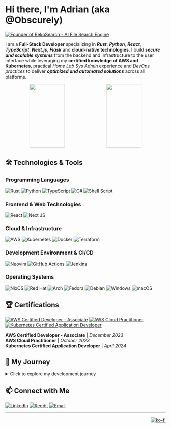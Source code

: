 # Hi there, I'm Adrian (aka @Obscurely)

[![Founder of RekoSearch - AI File Search Engine](https://img.shields.io/badge/Founder%20of-RekoSearch%20%7C%20AI%20File%20Search%20Engine-4A90E2?style=for-the-badge&logo=search&logoColor=white)](https://rekosearch.com)

I am a **Full-Stack Developer** specializing in **_Rust_**, **_Python_**, **_React_**, **_TypeScript_**, **_Next.js_**,
**_Flask_** and **cloud-native technologies**. I build **_secure and scalable systems_** from the backend
and infrastructure to the user interface while leveraging my **certified knowledge of AWS
and Kubernetes**, practical _Home Lab Sys Admin_ experience and _DevOps practices_ to deliver
**_optimized and automated solutions_** across all platforms.

<div align="center">
  <img width="47%" height="200" src="https://github-stats.obscurely.dev/api?username=Obscurely&show_icons=true&bg_color=00000000" />
  <img width="47%" height="200" src="https://github-stats.obscurely.dev/api/top-langs/?username=Obscurely&hide=css&layout=compact&bg_color=00000000" />
</div>

## 🛠️ Technologies & Tools

### Programming Languages
![Rust](https://img.shields.io/badge/rust-%23000000.svg?style=for-the-badge&logo=rust&logoColor=white)
![Python](https://img.shields.io/badge/python-3670A0?style=for-the-badge&logo=python&logoColor=ffdd54)
![TypeScript](https://img.shields.io/badge/typescript-%23007ACC.svg?style=for-the-badge&logo=typescript&logoColor=white)
![C#](https://img.shields.io/badge/c%23-%23239120.svg?style=for-the-badge&logo=c-sharp&logoColor=white)
![Shell Script](https://img.shields.io/badge/shell_script-%23121011.svg?style=for-the-badge&logo=gnu-bash&logoColor=white)

### Frontend & Web Technologies
![React](https://img.shields.io/badge/react-%2320232a.svg?style=for-the-badge&logo=react&logoColor=%2361DAFB)
![Next JS](https://img.shields.io/badge/Next-black?style=for-the-badge&logo=next.js&logoColor=white)

### Cloud & Infrastructure
![AWS](https://img.shields.io/badge/AWS-%23FF9900.svg?style=for-the-badge&logo=amazon-aws&logoColor=white)
![Kubernetes](https://img.shields.io/badge/kubernetes-%23326ce5.svg?style=for-the-badge&logo=kubernetes&logoColor=white)
![Docker](https://img.shields.io/badge/docker-%230db7ed.svg?style=for-the-badge&logo=docker&logoColor=white)
![Terraform](https://img.shields.io/badge/terraform-%235835CC.svg?style=for-the-badge&logo=terraform&logoColor=white)

### Development Environment & CI/CD
![Neovim](https://img.shields.io/badge/NeoVim-%2357A143.svg?&style=for-the-badge&logo=neovim&logoColor=white)
![GitHub Actions](https://img.shields.io/badge/github%20actions-%232671E5.svg?style=for-the-badge&logo=githubactions&logoColor=white)
![Jenkins](https://img.shields.io/badge/Jenkins-000000.svg?style=for-the-badge&logo=jenkins&logoColor=white)

### Operating Systems
![NixOS](https://img.shields.io/badge/NixOS-ffffff?style=for-the-badge&logo=nixos)
![Red Hat](https://img.shields.io/badge/Red%20Hat-EE0000?style=for-the-badge&logo=redhat&logoColor=white)
![Arch](https://img.shields.io/badge/Arch%20Linux-1793D1?logo=arch-linux&logoColor=fff&style=for-the-badge)
![Fedora](https://img.shields.io/badge/Fedora-294172?style=for-the-badge&logo=fedora&logoColor=white)
![Debian](https://img.shields.io/badge/Debian-D70A53?style=for-the-badge&logo=debian&logoColor=white)
![Windows](https://img.shields.io/badge/Windows-0078D6?style=for-the-badge&logo=windows&logoColor=white)
![macOS](https://img.shields.io/badge/mac%20os-000000?style=for-the-badge&logo=macos&logoColor=F0F0F0)

## 🏆 Certifications

[![AWS Certified Developer - Associate](https://img.shields.io/badge/AWS%20Certified%20Developer-Associate-FF9900?style=for-the-badge&logo=amazon-aws&logoColor=white)](https://www.credly.com/badges/b5cb4ed1-d487-44c8-a26c-03c5c6458655)
[![AWS Cloud Practitioner](https://img.shields.io/badge/AWS%20Cloud-Practitioner-FF9900?style=for-the-badge&logo=amazon-aws&logoColor=white)](https://www.credly.com/badges/3d166bad-e8f2-4825-9937-53ce6a7b1dcf)
[![Kubernetes Certified Application Developer](https://img.shields.io/badge/Kubernetes%20Certified-Application%20Developer-326ce5?style=for-the-badge&logo=kubernetes&logoColor=white)](https://www.credly.com/badges/72c7934e-35c4-4108-9010-aea6d2414b74)

**AWS Certified Developer - Associate** | _December 2023_  
**AWS Cloud Practitioner** | _October 2023_  
**Kubernetes Certified Application Developer** | _April 2024_

## 🚀 My Journey

<details>
<summary>Click to explore my development journey</summary>
<br>

My journey in tech began in my earliest years of childhood. Initially, I experimented with different software, tried new things and was genuinely curious to see the outcome of doing something new while also breaking stuff in the process and learning from it. By age 10, I had already been experimenting with virtual machines, Linux, and more advanced tools, and two years later, I started formally programming and setting up a home server on an older laptop. I went from building small projects to now, 7 years later, having built RekoSearch - an almost 50k LoC SaaS app made with Rust, Python and web technologies on AWS and Kubernetes - and my Home Lab with 47+ user-accessible services securely exposed to the internet.

</details>

## 📫 Connect with Me

[![LinkedIn](https://img.shields.io/badge/linkedin-%230077B5.svg?style=for-the-badge&logo=linkedin&logoColor=white)](https://www.linkedin.com/in/adrian-crismaruc)
[![Reddit](https://img.shields.io/badge/Reddit-%23FF4500.svg?style=for-the-badge&logo=Reddit&logoColor=white)](https://www.reddit.com/user/CrismarucAdrian)
[![Email](https://img.shields.io/badge/Email-D14836?style=for-the-badge&logo=maildotru&logoColor=white)](mailto:contact@obscurely.dev)

---

<div align="right">

[![ko-fi](https://ko-fi.com/img/githubbutton_sm.svg)](https://ko-fi.com/K3K3H29LV)

</div>
